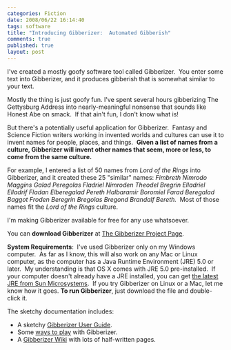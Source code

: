 ```yaml
--- 
categories: Fiction
date: 2008/06/22 16:14:40
tags: software
title: "Introducing Gibberizer:  Automated Gibberish"
comments: true
published: true
layout: post
---
```


I've created a mostly goofy software tool called Gibberizer.  You enter some text into Gibberizer, and it produces gibberish that is somewhat similar to your text.

Mostly the thing is just goofy fun. I've spent several hours gibberizing The Gettysburg Address into nearly-meaningful nonsense that sounds like Honest Abe on smack.  If that ain't fun, I don't know what is!

But there's a potentially useful application for Gibberizer.  Fantasy and Science Fiction writers working in invented worlds and cultures can use it to invent names for people, places, and things.  <strong>Given a list of names from a culture, Gibberizer will invent other names that seem, more or less, to come from the same culture.</strong>

For example, I entered a list of 50 names from <em>Lord of the Rings</em> into Gibberizer, and it created these 25 "similar" names:  <em>Fimbreth Nimrodo Maggins Galad Peregolas Fladriel Nimroden Theodel Bregrin Elladriel Elladrif Fladan Elberegalad Pereth Halbaramir Boromiel Farad Beregalad Baggot Froden Beregrin Bregolas Bregond Brandalf Bereth.</em>   Most of those names fit the <em>Lord of the Rings</em> culture.

I'm making Gibberizer available for free for any use whatsoever.

You can <strong>download Gibberizer</strong> at <a href="http://code.google.com/p/gibberizer/">The Gibberizer Project Page</a>.<a href="http://code.google.com/p/gibberizer/"></a>

<strong>System Requirements</strong>:  I've used Gibberizer only on my Windows computer.  As far as I know, this will also work on any Mac or Linux computer, as the computer has a Java Runtime Environment (JRE) 5.0 or later.  My understanding is that OS X comes with JRE 5.0 pre-installed.  If your computer doesn't already have a JRE installed, you can get <a href="http://www.java.com/en/download/index.jsp">the latest JRE from Sun Microsystems</a>.  If you try Gibberizer on Linux or a Mac, let me know how it goes.
<strong>To run Gibberizer</strong>, just download the file and double-click it.

The sketchy documentation includes:
<ul>
	<li>A sketchy <a href="http://code.google.com/p/gibberizer/wiki/GibberizerUserGuide">Gibberizer User Guide</a>.</li>
	<li>Some <a href="http://code.google.com/p/gibberizer/wiki/WaysToPlay">ways to play</a> with Gibberizer.</li>
	<li>A <a href="http://code.google.com/p/gibberizer/w/list">Gibberizer Wiki</a> with lots of half-written pages.</li>
</ul>
